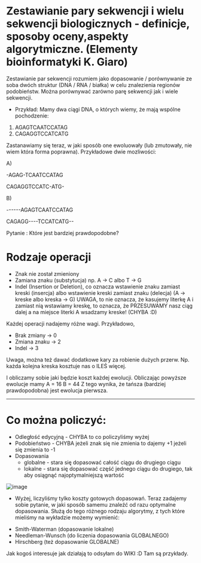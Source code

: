 # Zestawianie pary sekwencji i wielu sekwencji biologicznych - definicje, sposoby oceny,aspekty algorytmiczne. (Elementy bioinformatyki K. Giaro) 

Zestawianie par sekwencji rozumiem jako dopasowanie / porównywanie ze soba dwóch struktur (DNA / RNA / białka) w celu znalezienia regionów podobieństw.
Można porównywać zarówno parę sekwencji jak i wiele sekwencji.

- Przykład:
Mamy dwa ciągi DNA, o których wiemy, że mają wspólne pochodzenie:
1. AGAGTCAATCCATAG
2. CAGAGGTCCATCATG

Zastanawiamy się teraz, w jaki sposób one ewoluowały (lub zmutowały, nie wiem która forma poprawna). Przykładowe dwie mozliwości:

A)

-AGAG-TCAATCCATAG

CAGAGGTCCATC-ATG-

B)

------AGAGTCAATCCATAG

CAGAGG----TCCATCATG--

Pytanie : Które jest bardziej prawdopodobne?

# Rodzaje operacji
- Znak nie został zmieniony
- Zamiana znaku (substytucja) np. A -> C albo T -> G
- Indel (Insertion or Deletion), co oznacza wstawienie znaku zamiast kreski (insercja) albo wstawienie kreski zamiast znaku (delecja) (A -> kreske albo kreska -> G) UWAGA, to nie oznacza, że kasujemy literkę A i zamiast nią wstawiamy kreskę, to oznacza, że PRZESUWAMY nasz ciąg dalej a na miejsce literki A wsadzamy kreske! (CHYBA :D)

Każdej operacji nadajemy różne wagi. Przykładowo, 
- Brak zmiany -> 0
- Zmiana znaku -> 2
- Indel -> 3

Uwaga, można też dawać dodatkowe kary za robienie dużych przerw. Np. każda kolejna kreska kosztuje nas o ILEŚ więcej.

I obliczamy sobie jaki będzie koszt każdej ewolucji. Obliczając powyższe ewolucje mamy
A = 16
B = 44
Z tego wynika, że tańsza (bardziej prawdopodobna) jest ewolucja pierwsza.

-------------------------

# Co można policzyć:
  - Odległość edycyjną - CHYBA to co policzyliśmy wyżej
  - Podobieństwo - CHYBA jeżeli znak się nie zmienia to dajemy +1 jeżeli się zmienia to -1
  - Dopasowania
    - globalne - stara się dopasować całość ciągu do drugiego ciągu
    - lokalne - stara się dopasować część jednego ciągu do drugiego, tak aby osiągnąć najoptymalniejszą wartość

![image](https://www.researchgate.net/profile/Tomas_Flouri/publication/260376769/figure/fig2/AS:216362501840900@1428596248757/Global-local-and-semi-global-alignment-The-global-local-and-semi-global-alignments.png)

* Wyżej, liczyliśmy tylko koszty gotowych dopasowań. Teraz zadajemy sobie pytanie, w jaki sposób samemu znaleźć od razu optymalne dopasowania.
Służą do tego różnego rodzaju algorytmy, z tych które mieliśmy na wykładzie możemy wymienić: 
- Smith-Waterman (dopasowanie lokalne)
- Needleman-Wunsch (do liczenia dopasowania GLOBALNEGO) 
- Hirschberg (też dopasowanie GLOBALNE) 

Jak kogoś interesuje jak działają to odsyłam do WIKI :D Tam są przykłady. 

